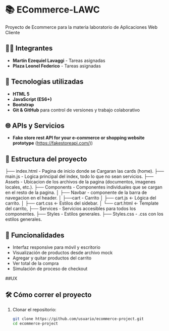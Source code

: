 # 📚 ECommerce-LAWC
Proyecto de Ecommerce para la materia laboratorio de Aplicaciones Web Cliente

## 🧑‍💻 Integrantes

- **Martín Ezequiel Lavaggi** - Tareas asignadas
- **Plaza Leonel Federico** - Tareas asignadas

## 🚀 Tecnologías utilizadas

- **HTML 5**
- **JavaScript (ES6+)**
- **Bootstrap**
- **Git & GitHub** para control de versiones y trabajo colaborativo

## 🌐 APIs y Servicios

- **Fake store rest API for your e-commerce or shopping website prototype** (https://fakestoreapi.com/))

## 📁 Estructura del proyecto

├── index.html - Pagina de inicio donde se Cargaran las cards (home).
├── main.js - Logica principal del index, todo lo que no sean servicios.
├── Assets - Ubicacion de los archivos de la pagina (documentos, imagenes locales, etc.).
├── Components - Componentes individuales que se cargan en el resto de la pagina.
│   ├── Navbar - componente de la barra de navegacion en el header.
│       ├──cart - Carrito
│           ├── cart.js        ← Lógica del carrito.
│           ├── cart.css       ← Estilos del sidebar.
│           └── cart.html      ← Template del carrito,
├── Services - Servicios accesibles para todos los componentes.
├── Styles - Estilos generales.
    ├── Styles.css - .css con los estilos generales.



## 📌 Funcionalidades

- Interfaz responsive para móvil y escritorio
- Visualización de productos desde archivo mock
- Agregar y quitar productos del carrito
- Ver total de la compra
- Simulación de proceso de checkout

##UX


## 🛠️ Cómo correr el proyecto

1. Clonar el repositorio:
   ```bash
   git clone https://github.com/usuario/ecommerce-project.git
   cd ecommerce-project